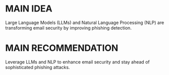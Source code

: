 # MAIN IDEA
Large Language Models (LLMs) and Natural Language Processing (NLP) are transforming email security by improving phishing detection.

# MAIN RECOMMENDATION
Leverage LLMs and NLP to enhance email security and stay ahead of sophisticated phishing attacks.
